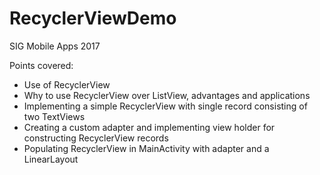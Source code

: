 # RecyclerViewDemo

SIG Mobile Apps 2017

Points covered:

- Use of RecyclerView
- Why to use RecyclerView over ListView, advantages and applications
- Implementing a simple RecyclerView with single record consisting of two TextViews
- Creating a custom adapter and implementing view holder for constructing RecyclerView records
- Populating RecyclerView in MainActivity with adapter and a LinearLayout
